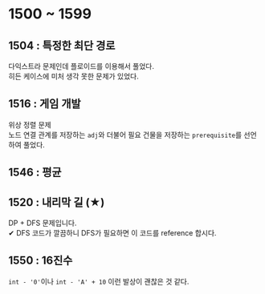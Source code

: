 # 1500 ~ 1599


## 1504 : 특정한 최단 경로
다익스트라 문제인데 플로이드를 이용해서 풀었다.  
히든 케이스에 미처 생각 못한 문제가 있었다.

## 1516 : 게임 개발
위상 정렬 문제  
노드 연결 관계를 저장하는 `adj`와 더불어 필요 건물을 저장하는 `prerequisite`를 선언하여 풀었다.

## 1546 : 평균

## 1520 : 내리막 길 (★)
DP + DFS 문제입니다.  
✔ DFS 코드가 깔끔하니 DFS가 필요하면 이 코드를 reference 합시다.

## 1550 : 16진수
`int - '0'`이나 `int - 'A' + 10` 이런 발상이 괜찮은 것 같다.
